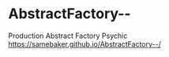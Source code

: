 # AbstractFactory--
 Production Abstract Factory Psychic
https://samebaker.github.io/AbstractFactory--/
